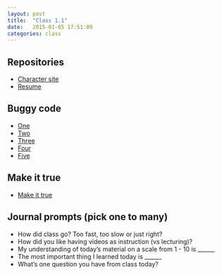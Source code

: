 ```yaml
---
layout: post
title:  "Class 1.1"
date:   2015-01-05 17:51:09
categories: class
---
```


## Repositories

* [Character site](https://github.com/tsl-html-css/Character)
* [Resume](https://github.com/tsl-html-css/Resume)

## Buggy code

* [One](http://jsbin.com/welit/1/edit?html,output)
* [Two](http://jsbin.com/porab/1/edit?html,output)
* [Three](http://jsbin.com/uRaTeQu/1/edit?html,output)
* [Four](http://jsbin.com/zawid/1/edit?html,output)
* [Five](http://jsbin.com/uqotUCO/1/edit?html,output)

## Make it true

* [Make it true](http://jsbin.com/momamo/1/edit?html,output)

## Journal prompts (pick one to many)

* How did class go? Too fast, too slow or just right?
* How did you like having videos as instruction (vs lecturing)?
* My understanding of today’s material on a scale from 1 - 10 is ______
* The most important thing I learned today is ______
* What’s one question you have from class today?

